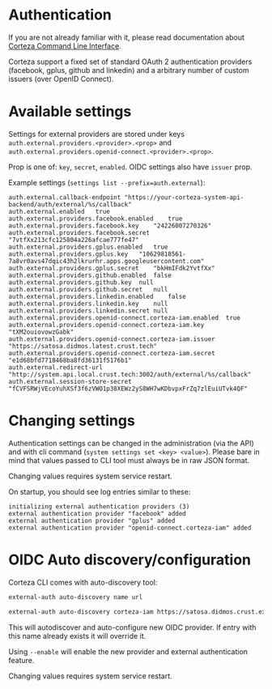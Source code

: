 # Authentication

If you are not already familiar with it, please read documentation about [Corteza Command Line Interface](CLI.md).

Corteza support a fixed set of standard OAuth 2 authentication providers 
(facebook, gplus, github and linkedin) and a arbitrary number of custom
issuers (over OpenID Connect).

# Available settings 

Settings for external providers are stored under keys 
`auth.external.providers.<provider>.<prop>` and 
`auth.external.providers.openid-connect.<provider>.<prop>`. 

Prop is one of: `key`, `secret`, `enabled`. OIDC settings also have `issuer` prop.

Example settings (`settings list --prefix=auth.external`):
```
auth.external.callback-endpoint	"https://your-corteza-system-api-backend/auth/external/%s/callback"
auth.external.enabled	true
auth.external.providers.facebook.enabled	true
auth.external.providers.facebook.key	"24226007270326"
auth.external.providers.facebook.secret	"7vtfXx213cfc125804a226afcae777fe47"
auth.external.providers.gplus.enabled	true
auth.external.providers.gplus.key	"10629818561-7a8vr0avs47dqic43h2lkrurhr.apps.googleusercontent.com"
auth.external.providers.gplus.secret	"bkHmIFdk2YvtfXx"
auth.external.providers.github.enabled	false
auth.external.providers.github.key	null
auth.external.providers.github.secret	null
auth.external.providers.linkedin.enabled	false
auth.external.providers.linkedin.key	null
auth.external.providers.linkedin.secret	null
auth.external.providers.openid-connect.corteza-iam.enabled	true
auth.external.providers.openid-connect.corteza-iam.key	"tXM2ouiovowzGabk"
auth.external.providers.openid-connect.corteza-iam.issuer "https://satosa.didmos.latest.crust.tech"
auth.external.providers.openid-connect.corteza-iam.secret	"e1d68bfd7718468ba8fd36131f5176b1"
auth.external.redirect-url	"http://system.api.local.crust.tech:3002/auth/external/%s/callback"
auth.external.session-store-secret	"fCVFSRWjVEcoYuhXSf3f6zVWO1p38XEWz2yS8WH7wKDbvpxFrZq7zlEuiUTvk4QF"
```

# Changing settings

Authentication settings can be changed in the administration (via the API) and with cli 
command (`system settings set <key> <value>`). Please bare in mind that values passed 
to CLI tool must always be in raw JSON format.

Changing values requires system service restart.

On startup, you should see log entries similar to these:
```
initializing external authentication providers (3)
external authentication provider "facebook" added
external authentication provider "gplus" added
external authentication provider "openid-connect.corteza-iam" added
```


# OIDC Auto discovery/configuration

Corteza CLI comes with auto-discovery tool:
```bash
external-auth auto-discovery name url
```

```bash
external-auth auto-discovery corteza-iam https://satosa.didmos.crust.example.tld --enable
```

This will autodiscover and auto-configure new OIDC provider. 
If entry with this name already exists it will override it.

Using `--enable` will enable the new provider and external authentication feature.

Changing values requires system service restart.

